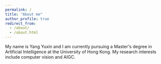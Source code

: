 ```yaml
---
permalink: /
title: "About me"
author_profile: true
redirect_from: 
  - /about/
  - /about.html
---
```


My name is Yang Yuxin and I am currently pursuing a Master's degree in Artificial Intelligence at the University of Hong Kong. My research interests include computer vision and AIGC.

